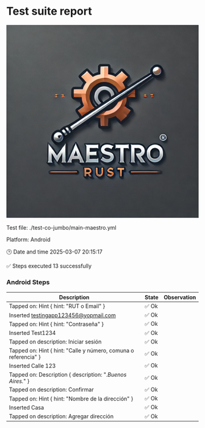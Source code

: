 # Test suite report

![LOGO](./assets/logo.webp)

Test file: ./test-co-jumbo/main-maestro.yml

Platform: Android

🕒 Date and time 2025-03-07 20:15:17

✅ Steps executed 13 successfully

### Android Steps
| Description | State | Observation | 
 |----|----|----|
| Tapped on: Hint { hint: "RUT o Email" } | ✅ Ok |  |
| Inserted testingapp123456@yopmail.com | ✅ Ok |  |
| Tapped on: Hint { hint: "Contraseña" } | ✅ Ok |  |
| Inserted Test1234 | ✅ Ok |  |
| Tapped on description: Iniciar sesión | ✅ Ok | |
| Tapped on: Hint { hint: "Calle y número, comuna o referencia" } | ✅ Ok |  |
| Inserted Calle 123 | ✅ Ok |  |
| Tapped on: Description { description: ".*Buenos Aires.*" } | ✅ Ok |  |
| Tapped on description: Confirmar | ✅ Ok | |
| Tapped on: Hint { hint: "Nombre de la dirección" } | ✅ Ok |  |
| Inserted Casa | ✅ Ok |  |
| Tapped on description: Agregar dirección | ✅ Ok | |
